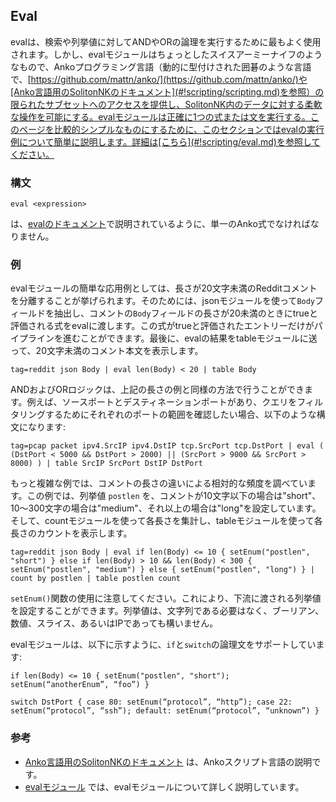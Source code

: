 ## Eval

evalは、検索や列挙値に対してANDやORの論理を実行するために最もよく使用されます。しかし、evalモジュールはちょっとしたスイスアーミーナイフのようなもので、Ankoプログラミング言語（動的に型付けされた囲碁のような言語で、[https://github.com/mattn/anko/](https://github.com/mattn/anko/)や[Anko言語用のSolitonNKのドキュメント](#!scripting/scripting.md)を参照）の限られたサブセットへのアクセスを提供し、SolitonNK内のデータに対する柔軟な操作を可能にする。evalモジュールは正確に1つの式または文を実行する。このページを比較的シンプルなものにするために、このセクションではevalの実行例について簡単に説明します。詳細は[こちら](#!scripting/eval.md)を参照してください。

### 構文

`eval <expression>`

<expression>は、[evalのドキュメント](#!scripting/eval.md)で説明されているように、単一のAnko式でなければなりません。

### 例

evalモジュールの簡単な応用例としては、長さが20文字未満のRedditコメントを分離することが挙げられます。そのためには、jsonモジュールを使って`Body`フィールドを抽出し、コメントの`Body`フィールドの長さが20未満のときにtrueと評価される式をevalに渡します。この式がtrueと評価されたエントリーだけがパイプラインを進むことができます。最後に、evalの結果をtableモジュールに送って、20文字未満のコメント本文を表示します。

```
tag=reddit json Body | eval len(Body) < 20 | table Body
```

ANDおよびORロジックは、上記の長さの例と同様の方法で行うことができます。例えば、ソースポートとデスティネーションポートがあり、クエリをフィルタリングするためにそれぞれのポートの範囲を確認したい場合、以下のような構文になります:

```
tag=pcap packet ipv4.SrcIP ipv4.DstIP tcp.SrcPort tcp.DstPort | eval ( (DstPort < 5000 && DstPort > 2000) || (SrcPort > 9000 && SrcPort > 8000) ) | table SrcIP SrcPort DstIP DstPort
```

もっと複雑な例では、コメントの長さの違いによる相対的な頻度を調べています。この例では、列挙値 `postlen` を、コメントが10文字以下の場合は"short"、10～300文字の場合は"medium"、それ以上の場合は"long"を設定しています。そして、countモジュールを使って各長さを集計し、tableモジュールを使って各長さのカウントを表示します。

```
tag=reddit json Body | eval if len(Body) <= 10 { setEnum("postlen", "short") } else if len(Body) > 10 && len(Body) < 300 { setEnum("postlen", "medium") } else { setEnum("postlen", "long") } | count by postlen | table postlen count
```

`setEnum()`関数の使用に注意してください。これにより、下流に渡される列挙値を設定することができます。列挙値は、文字列である必要はなく、ブーリアン、数値、スライス、あるいはIPであっても構いません。

evalモジュールは、以下に示すように、`if`と`switch`の論理文をサポートしています:

```
if len(Body) <= 10 { setEnum("postlen", "short"); setEnum(“anotherEnum”, “foo”) }
```

```
switch DstPort { case 80: setEnum(“protocol”, “http”); case 22: setEnum(“protocol”, “ssh”); default: setEnum(“protocol”, “unknown”) }
```

### 参考

* [Anko言語用のSolitonNKのドキュメント](#!scripting/scripting.md) は、Ankoスクリプト言語の説明です。
* [evalモジュール](#!scripting/eval.md) では、evalモジュールについて詳しく説明しています。
